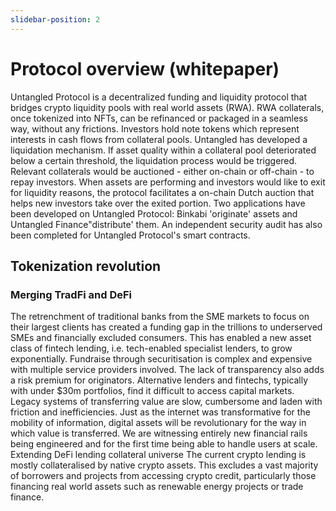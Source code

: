 ```yaml
---
slidebar-position: 2
---
```

# Protocol overview (whitepaper)
Untangled Protocol is a decentralized funding and liquidity protocol that bridges crypto liquidity pools with real world assets (RWA).  RWA collaterals, once tokenized into NFTs, can be refinanced or packaged in a seamless way, without any frictions. Investors hold note tokens which represent interests in cash flows from collateral pools. 
Untangled has developed a liquidation mechanism. If asset quality within a collateral pool deteriorated below a certain threshold, the liquidation process would be triggered. Relevant collaterals would be auctioned - either on-chain or off-chain - to repay investors. When assets are performing and investors would like to exit for liquidity reasons, the protocol facilitates a on-chain Dutch auction that helps new investors take over the exited portion.
Two applications have been developed on Untangled Protocol: Binkabi 'originate' assets and Untangled Finance"distribute' them. An independent security audit has also been completed for Untangled Protocol's smart contracts. 
## Tokenization revolution
### Merging TradFi and DeFi
The retrenchment of traditional banks from the SME markets to focus on their largest clients has created a funding gap in the trillions to underserved SMEs and financially excluded consumers. This has enabled a new asset class of fintech lending, i.e. tech-enabled specialist lenders, to grow exponentially. 
Fundraise through securitisation is complex and expensive with multiple service providers involved. The lack of transparency also adds a risk premium for originators. Alternative lenders and fintechs, typically with under $30m portfolios, find it difficult to access capital markets.
Legacy systems of transferring value are slow, cumbersome and laden with friction and inefficiencies. Just as the internet was transformative for the mobility of information, digital assets will be revolutionary for the way in which value is transferred. We are witnessing entirely new financial rails being engineered and for the first time being able to handle users at scale.
Extending DeFi lending collateral universe
The current crypto lending is mostly collateralised by native crypto assets. This excludes a vast majority of borrowers and projects from accessing crypto credit, particularly those financing real world assets such as renewable energy projects or trade finance.
